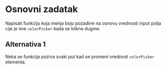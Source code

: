 # Osnovni zadatak

Napisati funkciju koja menja boju pozadine na osnovu vrednosti input polja cije
je ime `colorPicker` kada se klikne dugme.

## Alternativa 1

Neka se funkcija poziva svaki put kad se promeni vrednost `colorPicker`
elementa.
